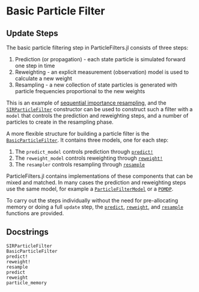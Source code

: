 # Basic Particle Filter

## Update Steps

The basic particle filtering step in ParticleFilters.jl consists of three steps:

1. Prediction (or propagation) - each state particle is simulated forward one step in time
2. Reweighting - an explicit measurement (observation) model is used to calculate a new weight
3. Resampling - a new collection of state particles is generated with particle frequencies proportional to the new weights

This is an example of [sequential importance resampling](https://en.wikipedia.org/wiki/Particle_filter#Sequential_Importance_Resampling_(SIR)), and the [`SIRParticleFilter`](@ref) constructor can be used to construct such a filter with a `model` that controls the prediction and reweighting steps, and a number of particles to create in the resampling phase.

A more flexible structure for building a particle filter is the [`BasicParticleFilter`](@ref). It contains three models, one for each step:

1. The `predict_model` controls prediction through [`predict!`](@ref)
2. The `reweight_model` controls reweighting through [`reweight!`](@ref)
3. The `resampler` controls resampling through [`resample`](@ref)

ParticleFilters.jl contains implementations of these components that can be mixed and matched. In many cases the prediction and reweighting steps use the same model, for example a [`ParticleFilterModel`](@ref) or a [`POMDP`](https://github.com/JuliaPOMDP/POMDPs.jl).

To carry out the steps individually without the need for pre-allocating memory or doing a full `update` step, the [`predict`](@ref), [`reweight`](@ref), and [`resample`](@ref) functions are provided.

## Docstrings

```@docs
SIRParticleFilter
BasicParticleFilter
predict!
reweight!
resample
predict
reweight
particle_memory
```
